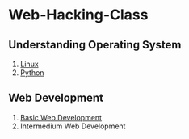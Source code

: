 # Web-Hacking-Class

## Understanding Operating System

1. [Linux](https://github.com/SEUNGHO-Y00/Web-Hacking-Class/blob/main/LinuxStudy.md)
2. [Python](https://github.com/SEUNGHO-Y00/Web-Hacking-Class/blob/main/PythonStudy.md)

## Web Development

1. [Basic Web Development](https://github.com/SEUNGHO-Y00/Web-Hacking-Class/blob/main/Basic%20Web%20Development.md)
2. Intermedium Web Development
